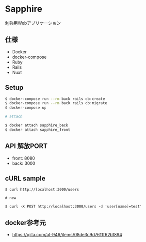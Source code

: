 # Sapphire
勉強用Webアプリケーション
## 仕様
- Docker
- docker-compose
- Ruby
- Rails
- Nuxt
## Setup
```sh
$ docker-compose run --rm back rails db:create
$ docker-compose run --rm back rails db:migrate
$ docker-compose up

# attach

$ docker attach sapphire_back
$ docker attach sapphire_front
```
## API 解放PORT
- front: 8080
- back: 3000
## cURL sample
```
$ curl http://localhost:3000/users

# new

$ curl -X POST http://localhost:3000/users -d 'user[name]=test'
```
## docker参考元
- https://qiita.com/at-946/items/08de3c9d7611f62b1894

